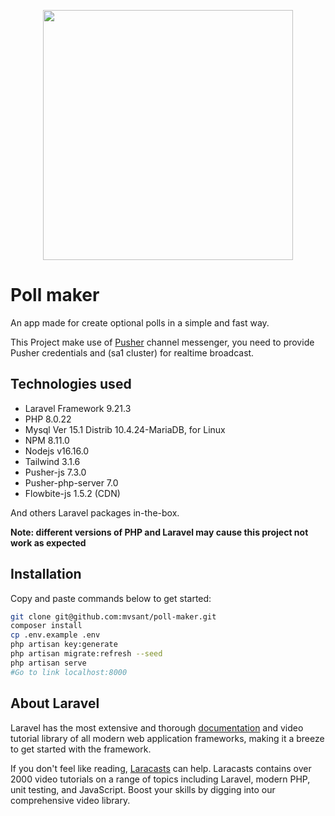 <p align="center"><a href="https://laravel.com" target="_blank"><img src="https://raw.githubusercontent.com/laravel/art/master/logo-lockup/5%20SVG/2%20CMYK/1%20Full%20Color/laravel-logolockup-cmyk-red.svg" width="400"></a></p>

# Poll maker

An app made for create optional polls in a simple and fast way.

This Project make use of [Pusher](https://pusher.com/) channel messenger, you need to provide Pusher credentials and (sa1 cluster) for realtime broadcast.

## Technologies used

- Laravel Framework 9.21.3
- PHP 8.0.22
- Mysql Ver 15.1 Distrib 10.4.24-MariaDB, for Linux
- NPM 8.11.0
- Nodejs v16.16.0
- Tailwind 3.1.6
- Pusher-js   7.3.0
- Pusher-php-server 7.0
- Flowbite-js 1.5.2 (CDN)

And others Laravel packages in-the-box.

**Note: different versions of PHP and Laravel may cause this project not work as expected**

## Installation 

Copy and paste commands below to get started:

```bash
git clone git@github.com:mvsant/poll-maker.git
composer install
cp .env.example .env
php artisan key:generate
php artisan migrate:refresh --seed
php artisan serve
#Go to link localhost:8000
```

## About Laravel

Laravel has the most extensive and thorough [documentation](https://laravel.com/docs) and video tutorial library of all modern web application frameworks, making it a breeze to get started with the framework.

If you don't feel like reading, [Laracasts](https://laracasts.com) can help. Laracasts contains over 2000 video tutorials on a range of topics including Laravel, modern PHP, unit testing, and JavaScript. Boost your skills by digging into our comprehensive video library.
